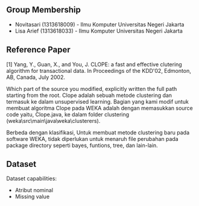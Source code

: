 ## Group Membership
- Novitasari (1313618009) - Ilmu Komputer Universitas Negeri Jakarta
- Lisa Arief (1313618033) - Ilmu Komputer Universitas Negeri Jakarta

## Reference Paper
[1] Yang, Y., Guan, X., and You, J. CLOPE: a fast and effective clutering algorithm for transactional data. In Proceedings of the KDD'02, Edmonton, AB, Canada, July 2002.

Which part of the source you modified, explicitly written the full path starting from the root. 
Clope adalah sebuah metode clustering dan termasuk ke dalam unsupervised learning. Bagian yang kami modif untuk membuat algoritma Clope pada WEKA adalah dengan memasukkan source code yaitu, Clope.java, ke dalam folder clustering (weka\src\main\java\weka\clusterers).

Berbeda dengan klasifikasi, Untuk membuat metode clustering baru pada software WEKA, tidak diperlukan untuk menaruh file perubahan pada package directory seperti bayes, funtions, tree, dan lain-lain. 

## Dataset
Dataset capabilities:
- Atribut nominal
- Missing value
